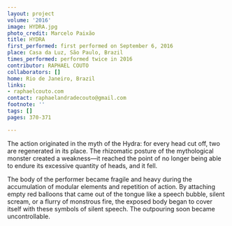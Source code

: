 ```yaml
---
layout: project
volume: '2016'
image: HYDRA.jpg
photo_credit: Marcelo Paixão
title: HYDRA
first_performed: first performed on September 6, 2016
place: Casa da Luz, São Paulo, Brazil
times_performed: performed twice in 2016
contributor: RAPHAEL COUTO
collaborators: []
home: Rio de Janeiro, Brazil
links:
- raphaelcouto.com
contact: raphaelandradecouto@gmail.com
footnote: ''
tags: []
pages: 370-371

---
```


The action originated in the myth of the Hydra: for every head cut off, two are regenerated in its place. The rhizomatic posture of the mythological monster created a weakness—it reached the point of no longer being able to endure its excessive quantity of heads, and it fell.

The body of the performer became fragile and heavy during the accumulation of modular elements and repetition of action. By attaching empty red balloons that came out of the tongue like a speech bubble, silent scream, or a flurry of monstrous fire, the exposed body began to cover itself with these symbols of silent speech. The outpouring soon became uncontrollable.

